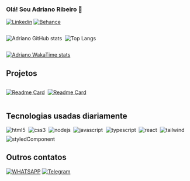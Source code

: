 ### Olá! Sou Adriano Ribeiro 👋

[![Linkedin](https://img.shields.io/badge/LinkedIn-0077B5?style=for-the-badge&logo=linkedin&logoColor=white)](https://www.linkedin.com/in/adriano-ribeiro-96a574235/) [![Behance](https://img.shields.io/badge/Behance-0054F7?style=for-the-badge&logo=behance&logoColor=white)](https://www.behance.net/adrianoribeiro23)

<div style="display: flex; gap: 0.5rem">

![Adriano GitHub stats](https://github-readme-stats.vercel.app/api?username=adrianotribeiro&show_icons=true&theme=onedark)

![Top Langs](https://github-readme-stats.vercel.app/api/top-langs/?username=adrianotribeiro&hide=true)

</div>

[![Adriano WakaTime stats](https://github-readme-stats.vercel.app/api/wakatime?username=adrianotribeiro)](https://github.com/anuraghazra/github-readme-stats)

## Projetos

<div style="display: flex; flex-wrap: wrap; gap: 0.5rem">

[![Readme Card](https://github-readme-stats.vercel.app/api/pin/?username=adrianotribeiro&repo=hoerlle-architecture)](https://github.com/adrianotribeiro/hoerlle-architecture)

[![Readme Card](https://github-readme-stats.vercel.app/api/pin/?username=adrianotribeiro&repo=hip_frontend)]([https://github.com/adrianotribeiro/hoerlle-architecture](https://github.com/adrianotribeiro/hip_frontend))
  
</div>

## Tecnologias usadas diariamente

<div style="display: flex; flex-wrap: wrap; gap: 0.5rem">
  <img align="center" alt="html5" src="https://img.shields.io/badge/HTML5-E34F26?style=for-the-badge&logo=html5&logoColor=white">
  <img align="center" alt="css3" src="https://img.shields.io/badge/CSS3-1572B6?style=for-the-badge&logo=css3&logoColor=white">
  <img align="center" alt="nodejs" src="https://img.shields.io/badge/Node.js-43853D?style=for-the-badge&logo=node.js&logoColor=white">
  <img align="center" alt="javascript" src="https://img.shields.io/badge/JavaScript-323330?style=for-the-badge&logo=javascript&logoColor=F7DF1E">
  <img align="center" alt="typescript" src="https://img.shields.io/badge/TypeScript-007ACC?style=for-the-badge&logo=typescript&logoColor=white">
  <img align="center" alt="react" src="https://img.shields.io/badge/React-20232A?style=for-the-badge&logo=react&logoColor=61DAFB">
  <img align="center" alt="tailwind" src="https://img.shields.io/badge/Tailwind_CSS-38B2AC?style=for-the-badge&logo=tailwind-css&logoColor=white">
  <img align="center" alt="styledComponent" src="https://img.shields.io/badge/styled--components-DB7093?style=for-the-badge&logo=styled-components&logoColor=white">
</div>

## Outros contatos

 [![WHATSAPP](https://img.shields.io/badge/WhatsApp-25D366?style=for-the-badge&logo=whatsapp&logoColor=white)](https://api.whatsapp.com/send?phone=5551985715014) [![Telegram](https://img.shields.io/badge/Telegram-2CA5E0?style=for-the-badge&logo=telegram&logoColor=white)](https://t.me/adrianotribeiro)
